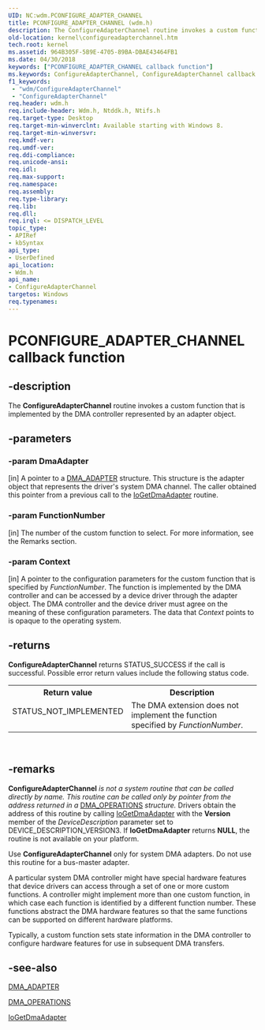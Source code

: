 ```yaml
---
UID: NC:wdm.PCONFIGURE_ADAPTER_CHANNEL
title: PCONFIGURE_ADAPTER_CHANNEL (wdm.h)
description: The ConfigureAdapterChannel routine invokes a custom function that is implemented by the DMA controller represented by an adapter object.
old-location: kernel\configureadapterchannel.htm
tech.root: kernel
ms.assetid: 964B305F-5B9E-4705-89BA-DBAE43464FB1
ms.date: 04/30/2018
keywords: ["PCONFIGURE_ADAPTER_CHANNEL callback function"]
ms.keywords: ConfigureAdapterChannel, ConfigureAdapterChannel callback function [Kernel-Mode Driver Architecture], PCONFIGURE_ADAPTER_CHANNEL, PCONFIGURE_ADAPTER_CHANNEL callback, kernel.configureadapterchannel, wdm/ConfigureAdapterChannel
f1_keywords:
 - "wdm/ConfigureAdapterChannel"
 - "ConfigureAdapterChannel"
req.header: wdm.h
req.include-header: Wdm.h, Ntddk.h, Ntifs.h
req.target-type: Desktop
req.target-min-winverclnt: Available starting with Windows 8.
req.target-min-winversvr: 
req.kmdf-ver: 
req.umdf-ver: 
req.ddi-compliance: 
req.unicode-ansi: 
req.idl: 
req.max-support: 
req.namespace: 
req.assembly: 
req.type-library: 
req.lib: 
req.dll: 
req.irql: <= DISPATCH_LEVEL
topic_type:
- APIRef
- kbSyntax
api_type:
- UserDefined
api_location:
- Wdm.h
api_name:
- ConfigureAdapterChannel
targetos: Windows
req.typenames: 
---
```


# PCONFIGURE_ADAPTER_CHANNEL callback function


## -description


The <b>ConfigureAdapterChannel</b> routine invokes a custom function that is implemented by the DMA controller represented by an adapter object.


## -parameters




### -param DmaAdapter 
[in]
A pointer to a <a href="https://docs.microsoft.com/windows-hardware/drivers/ddi/wdm/ns-wdm-_dma_adapter">DMA_ADAPTER</a> structure. This structure is the adapter object that represents the driver's system DMA channel. The caller obtained this pointer from a previous call to the <a href="https://docs.microsoft.com/windows-hardware/drivers/ddi/wdm/nf-wdm-iogetdmaadapter">IoGetDmaAdapter</a> routine.


### -param FunctionNumber 
[in]
The number of the custom function to select. For more information, see the Remarks section.


### -param Context 
[in]
A pointer to the configuration parameters for the custom function that is specified by <i>FunctionNumber</i>. The function is implemented by the DMA controller and can be accessed by a device driver through the adapter object. The DMA controller and the device driver must agree on the meaning of these configuration parameters. The data that <i>Context</i> points to is opaque to the operating system.


## -returns



<b>ConfigureAdapterChannel</b> returns STATUS_SUCCESS if the call is successful. Possible error return values include the following status code.

<table>
<tr>
<th>Return value</th>
<th>Description</th>
</tr>
<tr>
<td width="40%">
<dl>
<dt>STATUS_NOT_IMPLEMENTED</dt>
</dl>
</td>
<td width="60%">
The  DMA extension does not implement the function specified by <i>FunctionNumber</i>.

</td>
</tr>
</table>
 




## -remarks



<b>ConfigureAdapterChannel</b><i> is not a system routine that can be called directly by name. This routine can be called only by pointer from the address returned in a </i><a href="https://docs.microsoft.com/windows-hardware/drivers/ddi/wdm/ns-wdm-_dma_operations">DMA_OPERATIONS</a><i> structure. </i>Drivers obtain the address of this routine by calling <a href="https://docs.microsoft.com/windows-hardware/drivers/ddi/wdm/nf-wdm-iogetdmaadapter">IoGetDmaAdapter</a> with the <b>Version</b> member of the <i>DeviceDescription</i> parameter set to DEVICE_DESCRIPTION_VERSION3. If <b>IoGetDmaAdapter</b> returns <b>NULL</b>, the routine is not available on your platform.

Use <b>ConfigureAdapterChannel</b> only for system DMA adapters. Do not use this routine for a bus-master adapter.

A particular system DMA controller might have special hardware features that device drivers can access through a set of one or more custom functions. A controller might implement more than one custom function, in which case each function is identified by a different function number. These functions abstract the DMA hardware features so that the same functions can be supported on different hardware platforms.

Typically, a custom function sets state information in the DMA controller to configure hardware features for use  in subsequent DMA transfers.




## -see-also




<a href="https://docs.microsoft.com/windows-hardware/drivers/ddi/wdm/ns-wdm-_dma_adapter">DMA_ADAPTER</a>



<a href="https://docs.microsoft.com/windows-hardware/drivers/ddi/wdm/ns-wdm-_dma_operations">DMA_OPERATIONS</a>



<a href="https://docs.microsoft.com/windows-hardware/drivers/ddi/wdm/nf-wdm-iogetdmaadapter">IoGetDmaAdapter</a>
 

 

